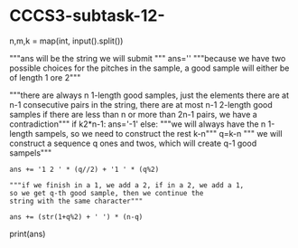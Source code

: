 # CCCS3-subtask-12-

n,m,k = map(int, input().split())

"""ans will be the string we will submit """
ans=''
"""because we have two possible choices for the pitches
in the sample, a good sample will either be of length 1 ore 2"""

"""there are always n 1-length good samples, just the elements
    there are at n-1 consecutive pairs in the string, there are at most n-1 2-length good samples
    if there are less than n or more than 2n-1 pairs, we have a contradiction"""
if k<n or k>2*n-1:
    ans='-1'
else:
    """we will always have the n 1-length sampels, so we need
    to construct the rest k-n"""
    q=k-n
    """ we will construct a sequence q ones and twos,
    which will create q-1 good sampels"""
    
    ans += '1 2 ' * (q//2) + '1 ' * (q%2)
    
    """if we finish in a 1, we add a 2, if in a 2, we add a 1,
    so we get q-th good sample, then we continue the
    string with the same character"""
    
    ans += (str(1+q%2) + ' ') * (n-q)

    

print(ans)

